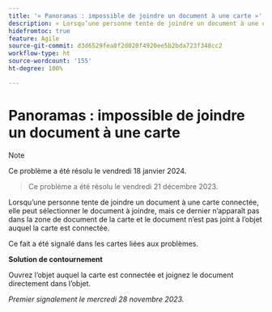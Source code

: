 ```yaml
---
title: '« Panoramas : impossible de joindre un document à une carte »'
description: « Lorsqu’une personne tente de joindre un document à une carte connectée, elle peut sélectionner le document à joindre, mais ce dernier n’apparaît pas dans la zone de document de la carte et le document n’est pas joint à l’objet auquel la carte est connectée. »
hidefromtoc: true
feature: Agile
source-git-commit: d3d6529fea8f2d020f4920ee5b2bda723f348cc2
workflow-type: ht
source-wordcount: '155'
ht-degree: 100%

---
```



# Panoramas : impossible de joindre un document à une carte

>[!NOTE]
>
>Ce problème a été résolu le vendredi 18 janvier 2024.

<!--WF and WFP TOCs-->

>Ce problème a été résolu le vendredi 21 décembre 2023.

Lorsqu’une personne tente de joindre un document à une carte connectée, elle peut sélectionner le document à joindre, mais ce dernier n’apparaît pas dans la zone de document de la carte et le document n’est pas joint à l’objet auquel la carte est connectée.

Ce fait a été signalé dans les cartes liées aux problèmes.

**Solution de contournement**

Ouvrez l’objet auquel la carte est connectée et joignez le document directement dans l’objet.

_Premier signalement le mercredi 28 novembre 2023._
